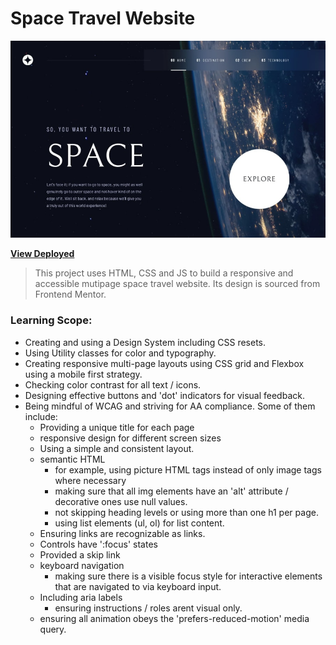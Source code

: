 # Space Travel Website

![1](https://github.com/srasmussen3/SpaceTourism/blob/main/images/SpaceTourismHome.jpeg)

**[View Deployed](https:/srasmussen3.github.io/SpaceTourism)**

> This project uses HTML, CSS and JS to build a responsive and accessible mutipage space travel website. Its design is sourced from Frontend Mentor.

### Learning Scope:

- Creating and using a Design System including CSS resets.
- Using Utility classes for color and typography.
- Creating responsive multi-page layouts using CSS grid and Flexbox using a mobile first strategy.
- Checking color contrast for all text / icons.
- Designing effective buttons and 'dot' indicators for visual feedback.
- Being mindful of WCAG and striving for AA compliance. Some of them include:
  - Providing a unique title for each page
  - responsive design for different screen sizes
  - Using a simple and consistent layout.
  - semantic HTML
    - for example, using picture HTML tags instead of only image tags where necessary
    - making sure that all img elements have an 'alt' attribute / decorative ones use null values.
    - not skipping heading levels or using more than one h1 per page.
    - using list elements (ul, ol) for list content.
  - Ensuring links are recognizable as links.
  - Controls have ':focus' states
  - Provided a skip link
  - keyboard navigation
    - making sure there is a visible focus style for interactive elements that are navigated to via keyboard input.
    <!-- - check to see that keyboard focus order matches the visual layout? -->
  - Including aria labels
    - ensuring instructions / roles arent visual only.
  - ensuring all animation obeys the 'prefers-reduced-motion' media query.
